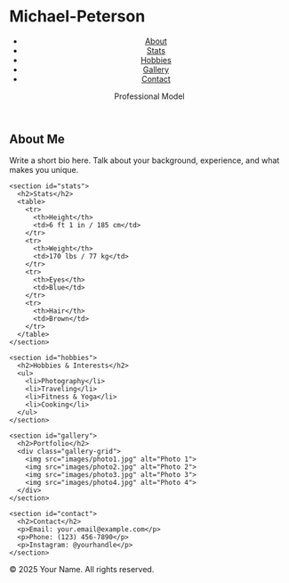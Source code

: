 # Michael-Peterson
  <header>
    <nav>
      <ul>
        <li><a href="#about">About</a></li>
        <li><a href="#stats">Stats</a></li>
        <li><a href="#hobbies">Hobbies</a></li>
        <li><a href="#gallery">Gallery</a></li>
        <li><a href="#contact">Contact</a></li>
      </ul>
    </nav>
    <div class="hero">
      <p>Professional Model</p>
    </div>
  </header>

  <main>
    <section id="about">
      <h2>About Me</h2>
      <p>Write a short bio here. Talk about your background, experience, and what makes you unique.</p>
    </section>

    <section id="stats">
      <h2>Stats</h2>
      <table>
        <tr>
          <th>Height</th>
          <td>6 ft 1 in / 185 cm</td>
        </tr>
        <tr>
          <th>Weight</th>
          <td>170 lbs / 77 kg</td>
        </tr>
        <tr>
          <th>Eyes</th>
          <td>Blue</td>
        </tr>
        <tr>
          <th>Hair</th>
          <td>Brown</td>
        </tr>
      </table>
    </section>

    <section id="hobbies">
      <h2>Hobbies & Interests</h2>
      <ul>
        <li>Photography</li>
        <li>Traveling</li>
        <li>Fitness & Yoga</li>
        <li>Cooking</li>
      </ul>
    </section>

    <section id="gallery">
      <h2>Portfolio</h2>
      <div class="gallery-grid">
        <img src="images/photo1.jpg" alt="Photo 1">
        <img src="images/photo2.jpg" alt="Photo 2">
        <img src="images/photo3.jpg" alt="Photo 3">
        <img src="images/photo4.jpg" alt="Photo 4">
      </div>
    </section>

    <section id="contact">
      <h2>Contact</h2>
      <p>Email: your.email@example.com</p>
      <p>Phone: (123) 456-7890</p>
      <p>Instagram: @yourhandle</p>
    </section>
  </main>

  <footer>
    <p>© 2025 Your Name. All rights reserved.</p>
  </footer>

</body>
</html>
